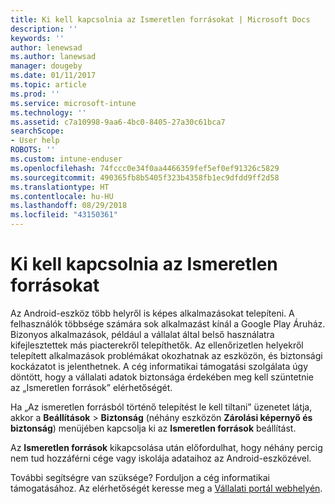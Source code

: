 ```yaml
---
title: Ki kell kapcsolnia az Ismeretlen forrásokat | Microsoft Docs
description: ''
keywords: ''
author: lenewsad
ms.author: lanewsad
manager: dougeby
ms.date: 01/11/2017
ms.topic: article
ms.prod: ''
ms.service: microsoft-intune
ms.technology: ''
ms.assetid: c7a10998-9aa6-4bc0-8405-27a30c61bca7
searchScope:
- User help
ROBOTS: ''
ms.custom: intune-enduser
ms.openlocfilehash: 74fccc0e34f0aa4466359fef5ef0ef91326c5829
ms.sourcegitcommit: 490365fb8b5405f323b4358fb1ec9dfdd9ff2d58
ms.translationtype: HT
ms.contentlocale: hu-HU
ms.lasthandoff: 08/29/2018
ms.locfileid: "43150361"
---
```

# <a name="you-need-to-turn-off-unknown-sources"></a>Ki kell kapcsolnia az Ismeretlen forrásokat

Az Android-eszköz több helyről is képes alkalmazásokat telepíteni. A felhasználók többsége számára sok alkalmazást kínál a Google Play Áruház. Bizonyos alkalmazások, például a vállalat által belső használatra kifejlesztettek más piacterekről telepíthetők. Az ellenőrizetlen helyekről telepített alkalmazások problémákat okozhatnak az eszközön, és biztonsági kockázatot is jelenthetnek. A cég informatikai támogatási szolgálata úgy döntött, hogy a vállalati adatok biztonsága érdekében meg kell szüntetnie az „Ismeretlen források” elérhetőségét.

Ha „Az ismeretlen forrásból történő telepítést le kell tiltani” üzenetet látja, akkor a **Beállítások** > **Biztonság** (néhány eszközön **Zárolási képernyő és biztonság**) menüjében kapcsolja ki az **Ismeretlen források** beállítást.

Az **Ismeretlen források** kikapcsolása után előfordulhat, hogy néhány percig nem tud hozzáférni cége vagy iskolája adataihoz az Android-eszközével.

További segítségre van szüksége? Forduljon a cég informatikai támogatásához. Az elérhetőségét keresse meg a [Vállalati portál webhelyén](https://go.microsoft.com/fwlink/?linkid=2010980).
